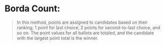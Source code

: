 # **Borda Count:**
>In this method, points are assigned to candidates based on their ranking; 1 point for last choice, 2 points for second-to-last choice, and so on. The point values for all ballots are totaled, and the candidate with the largest point total is the winner.

